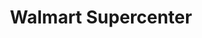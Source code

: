 ---
title: "Walmart Supercenter"
url: /dallas/walmart-supercenter-webb-chapel-road/
shop: supermarket
---